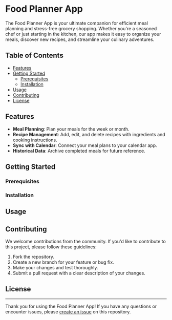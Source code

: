# Food Planner App

The Food Planner App is your ultimate companion for efficient meal planning and stress-free grocery shopping.
Whether you're a seasoned chef or just starting in the kitchen, our app makes it easy to organize your meals, 
discover new recipes, and streamline your culinary adventures.


## Table of Contents
- [Features](#features)
- [Getting Started](#getting-started)
  - [Prerequisites](#prerequisites)
  - [Installation](#installation)
- [Usage](#usage)
- [Contributing](#contributing)
- [License](#license)

## Features

- **Meal Planning**: Plan your meals for the week or month.
- **Recipe Management**: Add, edit, and delete recipes with ingredients and cooking instructions.
- **Sync with Calendar**: Connect your meal plans to your calendar app.
- **Historical Data**: Archive completed meals for future reference.

## Getting Started

### Prerequisites


### Installation




## Usage


## Contributing

We welcome contributions from the community. If you'd like to contribute to this project, please follow these guidelines:

1. Fork the repository.
2. Create a new branch for your feature or bug fix.
3. Make your changes and test thoroughly.
4. Submit a pull request with a clear description of your changes.

## License


---

Thank you for using the Food Planner App! If you have any questions or encounter issues, please [create an issue](link-to-issues) on this repository.
